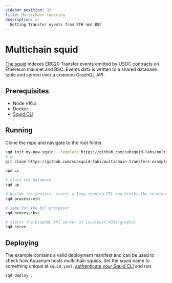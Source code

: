 ```yaml
---
sidebar_position: 32
title: Multichain indexing
description: >-
  Getting Transfer events from ETH and BSC
---
```


# Multichain squid

[The squid](https://github.com/subsquid-labs/multichain-transfers-example) indexes ERC20 Transfer events emitted by USDC contracts on Ethereum mainnet and BSC. Events data is written to a shared database table and served over a common GraphQL API.

## Prerequisites

- Node v16.x
- Docker
- [Squid CLI](/squid-cli/installation)

## Running 

Clone the repo and navigate to the root folder.

```bash
sqd init my-new-squid --template https://github.com/subsquid-labs/multichain-transfers-example && cd my-new-squid
# or
git clone https://github.com/subsquid-labs/multichain-transfers-example && cd multichain-transfers-example

npm ci

# start the database
sqd up

# builds the project, starts a long-running ETL and blocks the terminal
sqd process:eth

# same for the BSC processor
sqd process:bsc

# starts the GraphQL API server at localhost:4350/graphql
sqd serve
```

## Deploying

The example contains a valid deployment manifest and can be used to check how Aquarium hosts multichain squids. Set the squid name to something unique at `squid.yaml`, [authenticate your Squid CLI](/squid-cli/installation/#2-authenticate-squid-cli) and run
```bash
sqd deploy .
```
